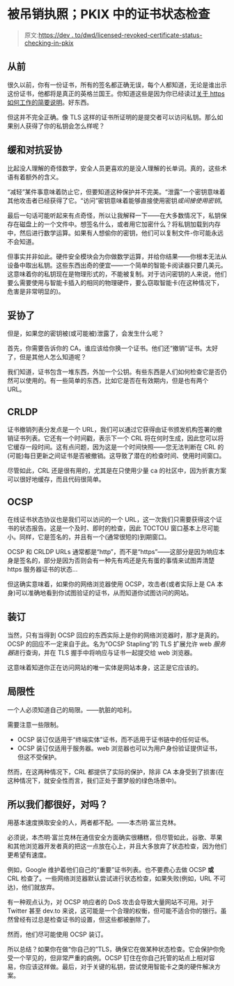 # 被吊销执照；PKIX 中的证书状态检查

> 原文:[https://dev . to/dwd/licensed-revoked-certificate-status-checking-in-pkix](https://dev.to/dwd/licensed-revoked-certificate-status-checking-in-pkix)

## 从前

很久以前，你有一份证书，所有的签名都正确无误，每个人都知道，无论是谁出示这份证书，他都将是真正的英格兰国王。你知道这些是因为你已经读过[关于 https 如何工作的简要说明](https://dev.to/ruidfigueiredo/briefish-explanation-of-how-https-works)。好东西。

但这并不完全正确。像 TLS 这样的证书所证明的是提交者可以访问私钥。那么如果别人获得了你的私钥会怎么样呢？

## 缓和对抗妥协

比起没人理解的奇怪数学，安全人员更喜欢的是没人理解的长单词。真的，这些术语有着额外的含义。

“减轻”某件事意味着防止它，但要知道这种保护并不完美。“泄露”一个密钥意味着其他攻击者已经获得了它。“访问”密钥意味着能够直接使用密钥*或间接使用密钥*。

最后一句话可能听起来有点奇怪，所以让我解释一下——在大多数情况下，私钥保存在磁盘上的一个文件中。想签名什么，或者用它加密什么？将私钥加载到内存中，然后进行数学运算。如果有人想偷你的密钥，他们可以复制文件-你可能永远不会知道。

但事实并非如此。硬件安全模块会为你做数学运算，并给你结果——你根本无法从设备中取出私钥。这些东西出奇的便宜——一个简单的智能卡阅读器只要几美元。这意味着你的私钥现在是物理形式的，不能被复制。对于访问密钥的人来说，他们要么需要使用与智能卡插入的相同的物理硬件，要么窃取智能卡(在这种情况下，危害是非常明显的)。

## 妥协了

但是，如果您的密钥被(或可能被)泄露了，会发生什么呢？

首先，你需要告诉你的 CA，谁应该给你换一个证书。他们还“撤销”证书。太好了，但是其他人怎么知道呢？

我们知道，证书包含一堆东西，外加一个公钥。有些东西是人们如何检查它是否仍然可以使用的。有一些简单的东西，比如它是否在有效期内，但是也有两个 URL。

## CRLDP

证书撤销列表分发点是一个 URL，我们可以通过它获得由证书颁发机构签署的撤销证书列表。它还有一个时间戳，表示下一个 CRL 将在何时生成，因此您可以将它缓存一段时间。这有点问题，因为这是一个时间快照——您无法判断在 CRL 的(可能)每日更新之间证书是否被撤销。这导致了潜在的检查时间、使用时间窗口。

尽管如此，CRL 还是很有用的，尤其是在只使用少量 ca 的社区中，因为折衷方案可以很好地缓存，而且代码很简单。

## OCSP

在线证书状态协议也是我们可以访问的一个 URL，这一次我们只需要获得这个证书的状态报告。这是一个及时、即时的检查，因此 TOCTOU 窗口基本上尽可能小。同样，它是签名的，并且有一个(通常很短的)到期窗口。

OCSP 和 CRLDP URLs 通常都是“http”，而不是“https”——这部分是因为响应本身是签名的，部分是因为否则会有一种先有鸡还是先有蛋的事情来试图弄清楚 https 服务器证书的状态...

但这确实意味着，如果你的网络浏览器使用 OCSP，攻击者(或者实际上是 CA 本身)可以准确地看到你试图验证的证书，从而知道你试图访问的网站。

## 装订

当然，只有当得到 OCSP 回应的东西实际上是你的网络浏览器时，那才是真的。OCSP 的回应不一定来自于此。名为“OCSP Stapling”的 TLS 扩展允许 web *服务器*进行查询，并在 TLS 握手中将响应与证书一起提交给 web 浏览器。

这意味着知道你正在访问网站的唯一实体是网站本身，这正是它应该的。

## 局限性

一个人必须知道自己的局限。——肮脏的哈利。

需要注意一些限制。

*   OCSP 装订仅适用于“终端实体”证书，而不适用于证书链中的任何证书。
*   OCSP 装订仅适用于服务器。web 浏览器也可以为用户身份验证提供证书，但这不受保护。

然而，在这两种情况下，CRL 都提供了实际的保护，除非 CA 本身受到了损害(在这种情况下，就安全性而言，我们正处于噩梦般的绿色场景中)。

## 所以我们都很好，对吗？

用基本速度换取安全的人，两者都不配。——本杰明·富兰克林。

必须说，本杰明·富兰克林在通信安全方面确实很糟糕，但尽管如此，谷歌、苹果和其他浏览器开发者真的把这一点放在心上，并且大多放弃了状态检查，因为他们更希望有速度。

例如，Google 维护着他们自己的“重要”证书列表。也不要费心去做 OCSP **或** CRL 检查了。一些网络浏览器默认尝试进行状态检查，如果失败(例如，URL 不可达)，他们就放弃。

有一种观点认为，对 OCSP 响应者的 DoS 攻击会导致大量网站不可用。对于 Twitter 甚至 dev.to 来说，这可能是一个合理的权衡，但可能不适合你的银行。虽然曾经有过总是检查证书的设置，但这些都被删除了。

然而，他们尽可能使用 OCSP 装订。

所以总结？如果你在做“你自己的”TLS，确保它在做某种状态检查。它会保护你免受一个罕见的，但非常严重的病例。OCSP 钉住在你自己托管的站点上相对容易，你应该这样做。最后，对于关键的私钥，尝试使用智能卡之类的硬件解决方案。